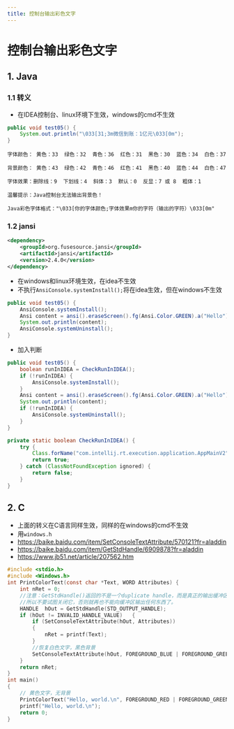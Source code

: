 ```yaml
---
title: 控制台输出彩色文字
---
```


# 控制台输出彩色文字

## 1. Java

### 1.1 转义

* 在IDEA控制台、linux环境下生效，windows的cmd不生效

```java
public void test05() {
    System.out.println("\033[31;3m微信到账：1亿元\033[0m");
}
```
```
字体颜色： 黄色：33  绿色：32  青色：36  红色：31  黑色：30  蓝色：34  白色：37

背景颜色： 黄色：43  绿色：42  青色：46  红色：41  黑色：40  蓝色：44  白色：47

字体效果：删除线：9  下划线：4  斜体：3  默认：0  反显：7 或 8  粗体：1

温馨提示：Java控制台无法输出背景色！

Java彩色字体格式："\033[你的字体颜色;字体效果m你的字符（输出的字符）\033[0m"
```

### 1.2 jansi
```xml
<dependency>
    <groupId>org.fusesource.jansi</groupId>
    <artifactId>jansi</artifactId>
    <version>2.4.0</version>
</dependency>
```

* 在windows和linux环境生效，在idea不生效
* 不执行`AnsiConsole.systemInstall();`将在idea生效，但在windows不生效

```java
public void test05() {
  	AnsiConsole.systemInstall();
    Ansi content = ansi().eraseScreen().fg(Ansi.Color.GREEN).a("Hello").reset();
    System.out.println(content);
    AnsiConsole.systemUninstall();
}
```

* 加入判断

```java
public void test05() {
    boolean runInIDEA = CheckRunInIDEA();
    if (!runInIDEA) {
        AnsiConsole.systemInstall();
    }
    Ansi content = ansi().eraseScreen().fg(Ansi.Color.GREEN).a("Hello").reset();
    System.out.println(content);
    if (!runInIDEA) {
        AnsiConsole.systemUninstall();
    }
}

private static boolean CheckRunInIDEA() {
    try {
        Class.forName("com.intellij.rt.execution.application.AppMainV2");
        return true;
    } catch (ClassNotFoundException ignored) {
        return false;
    }
}
```

## 2. C
* 上面的转义在C语言同样生效，同样的在windows的cmd不生效
* 用`windows.h`
* <https://baike.baidu.com/item/SetConsoleTextAttribute/570121?fr=aladdin>
* <https://baike.baidu.com/item/GetStdHandle/6909878?fr=aladdin>
* <https://www.jb51.net/article/207562.htm>

```c
#include <stdio.h>
#include <Windows.h>
int PrintColorText(const char *Text, WORD Attributes) {
    int	nRet = 0;
    //注意：GetStdHandle()返回的不是一个duplicate handle，而是真正的输出缓冲区的句柄！
    //所以不要试图关闭它，否则就再也不能向缓冲区输出任何东西了。
    HANDLE	hOut = GetStdHandle(STD_OUTPUT_HANDLE);
    if (hOut != INVALID_HANDLE_VALUE)	{
        if (SetConsoleTextAttribute(hOut, Attributes))
        {
            nRet = printf(Text);
        }
        //恢复白色文字，黑色背景
        SetConsoleTextAttribute(hOut, FOREGROUND_BLUE | FOREGROUND_GREEN | FOREGROUND_RED);
    }
    return nRet;
}
int main()
{
    // 黄色文字，无背景
    PrintColorText("Hello, world.\n", FOREGROUND_RED | FOREGROUND_GREEN);
    printf("Hello, world.\n");
    return 0;
}
```
